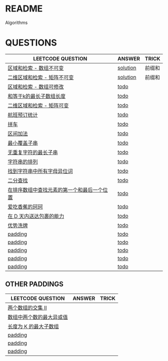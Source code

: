 # README

Algorithms

# QUESTIONS

|  LEETCODE QUESTION |  ANSWER    | TRICK |
|  ----------------  |  --------  | --------- |
| [区域和检索 - 数组不可变](https://leetcode.cn/problems/range-sum-query-immutable/) | [solution](./questions/range-sum-query-immutable/solution.go) | 前缀和 |
| [二维区域和检索 - 矩阵不可变](https://leetcode.cn/problems/range-sum-query-2d-immutable/) | [solution](./questions/range-sum-query-2d-immutable/solution.go) | 前缀和 |
| [区域和检索 - 数组可修改](https://leetcode.cn/problems/range-sum-query-mutable/) | [todo](./questions/range-sum-query-mutable/solution.go) |  |
| [和等于k的最长子数组长度](https://leetcode.cn/problems/maximum-size-subarray-sum-equals-k/) | [todo](./questions/maximum-size-subarray-sum-equals-k/solution.go) | |
| [二维区域和检索 - 矩阵可变](https://leetcode.cn/problems/range-sum-query-2d-mutable) | [todo](./questions/range-sum-query-2d-mutable/solution.go) | |
| [航班预订统计](https://leetcode.cn/problems/corporate-flight-bookings/) | [todo](./questions/corporate-flight-bookings/solution.go) | |
| [拼车](https://leetcode.cn/problems/car-pooling/) | [todo](./questions/car-pooling/solution.go) | |
| [区间加法](https://leetcode.cn/problems/range-addition/) | [todo](./questions/range-addition/solution.go) | |
| [最小覆盖子串](https://leetcode.cn/problems/minimum-window-substring/) | [todo](./questions/minimum-window-substring/solution.go) | |
| [无重复字符的最长子串](https://leetcode.cn/problems/longest-substring-without-repeating-characters/) | [todo](./questions/longest-substring-without-repeating-characters/solution.go) | |
| [字符串的排列](https://leetcode.cn/problems/permutation-in-string/) | [todo](./questions/permutation-in-string/solution.go) | |
| [找到字符串中所有字母异位词](https://leetcode.cn/problems/find-all-anagrams-in-a-string/) | [todo](./questions/find-all-anagrams-in-a-string/solution.go) | |
| [二分查找](https://leetcode.cn/problems/binary-search/) | [todo](./questions/binary-search/solution.go) | |
| [在排序数组中查找元素的第一个和最后一个位置](https://leetcode.cn/problems/find-first-and-last-position-of-element-in-sorted-array/) | [todo](./questions/find-first-and-last-position-of-element-in-sorted-array/solution.go) | |
| [爱吃香蕉的珂珂](https://leetcode.cn/problems/koko-eating-bananas/) | [todo](./questions/koko-eating-bananas/solution.go) | |
| [在 D 天内送达包裹的能力](https://leetcode.cn/problems/capacity-to-ship-packages-within-d-days/) | [todo](./questions/capacity-to-ship-packages-within-d-days/solution.go) | |
| [优势洗牌](https://leetcode.cn/problems/advantage-shuffle/) | [todo](./questions/advantage-shuffle/solution.go) | |
| [padding]() | [todo](./questions) | |
| [padding]() | [todo](./questions) | |
| [padding]() | [todo](./questions) | |
| [padding]() | [todo](./questions) | |
| [padding]() | [todo](./questions) | |




## OTHER PADDINGS

|  LEETCODE QUESTION |  ANSWER    | TRICK |
|  ----------------  |  --------  | --------- |
| [两个数组的交集 II](https://leetcode.cn/problems/intersection-of-two-arrays-ii/description/) |  |  |
| [数组中两个数的最大异或值](https://leetcode.cn/problems/maximum-xor-of-two-numbers-in-an-array/description/) |  | |
| [长度为 K 的最大子数组](https://leetcode.cn/problems/largest-subarray-length-k/description/) |  | |
| [padding]() |  | |
| [padding]() |  | |
| [padding]() |  | |


















